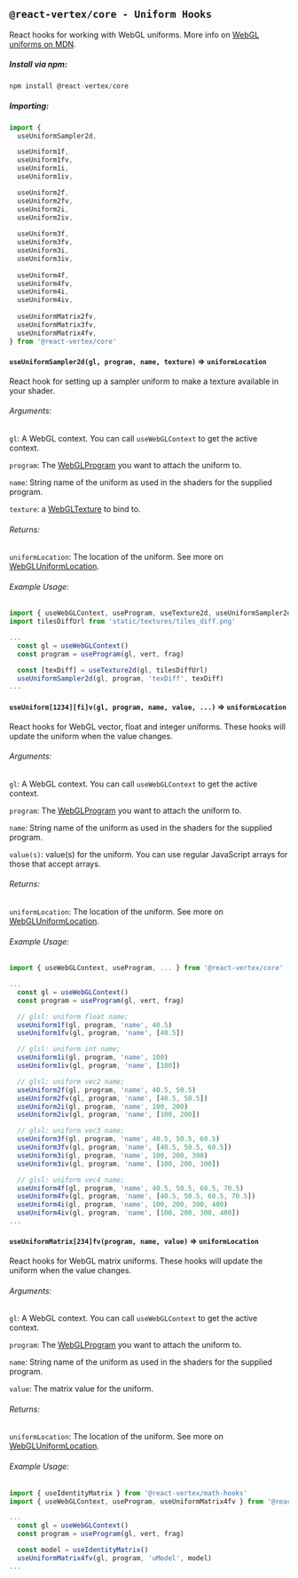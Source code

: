 ## `@react-vertex/core - Uniform Hooks`

React hooks for working with WebGL uniforms. More info on [WebGL uniforms on MDN](https://developer.mozilla.org/en-US/docs/Web/API/WebGLRenderingContext/uniform).

##### Install via npm:
```js
npm install @react-vertex/core
```

##### Importing:

```js
import {
  useUniformSampler2d,

  useUniform1f,
  useUniform1fv, 
  useUniform1i,  
  useUniform1iv,

  useUniform2f,
  useUniform2fv,
  useUniform2i,
  useUniform2iv,
  
  useUniform3f,
  useUniform3fv,
  useUniform3i,
  useUniform3iv,
  
  useUniform4f,
  useUniform4fv,
  useUniform4i,
  useUniform4iv,
  
  useUniformMatrix2fv,
  useUniformMatrix3fv,
  useUniformMatrix4fv,
} from '@react-vertex/core'
```

#### `useUniformSampler2d(gl, program, name, texture)` => `uniformLocation`

React hook for setting up a sampler uniform to make a texture available in your shader.

###### Arguments:

`gl`: A WebGL context.  You can call `useWebGLContext` to get the active context. 

`program`: The [WebGLProgram](https://developer.mozilla.org/en-US/docs/Web/API/WebGLProgram) you want to attach the uniform to.

`name`: String name of the uniform as used in the shaders for the supplied program.

`texture`: a [WebGLTexture](https://developer.mozilla.org/en-US/docs/Web/API/WebGLTexture) to bind to.

###### Returns:

`uniformLocation`: The location of the uniform. See more on [WebGLUniformLocation](https://developer.mozilla.org/en-US/docs/Web/API/WebGLUniformLocation).

###### Example Usage:
```js
import { useWebGLContext, useProgram, useTexture2d, useUniformSampler2d } from '@react-vertex/core'
import tilesDiffUrl from 'static/textures/tiles_diff.png'

...
  const gl = useWebGLContext()
  const program = useProgram(gl, vert, frag)

  const [texDiff] = useTexture2d(gl, tilesDiffUrl)
  useUniformSampler2d(gl, program, 'texDiff', texDiff)
...

```

#### `useUniform[1234][fi]v(gl, program, name, value, ...)` => `uniformLocation`

React hooks for WebGL vector, float and integer uniforms. These hooks will update the uniform when the value changes.

###### Arguments:

`gl`: A WebGL context.  You can call `useWebGLContext` to get the active context. 

`program`: The [WebGLProgram](https://developer.mozilla.org/en-US/docs/Web/API/WebGLProgram) you want to attach the uniform to.

`name`: String name of the uniform as used in the shaders for the supplied program.

`value(s)`: value(s) for the uniform.  You can use regular JavaScript arrays for those that accept arrays.

###### Returns:

`uniformLocation`: The location of the uniform. See more on [WebGLUniformLocation](https://developer.mozilla.org/en-US/docs/Web/API/WebGLUniformLocation).

###### Example Usage:
```js
import { useWebGLContext, useProgram, ... } from '@react-vertex/core'

...
  const gl = useWebGLContext()
  const program = useProgram(gl, vert, frag)

  // glsl: uniform float name;
  useUniform1f(gl, program, 'name', 40.5)
  useUniform1fv(gl, program, 'name', [40.5])

  // glsl: uniform int name;
  useUniform1i(gl, program, 'name', 100)
  useUniform1iv(gl, program, 'name', [100])

  // glsl: uniform vec2 name; 
  useUniform2f(gl, program, 'name', 40.5, 50.5)
  useUniform2fv(gl, program, 'name', [40.5, 50.5])
  useUniform2i(gl, program, 'name', 100, 200)
  useUniform2iv(gl, program, 'name', [100, 200])

  // glsl: uniform vec3 name; 
  useUniform3f(gl, program, 'name', 40.5, 50.5, 60.5)
  useUniform3fv(gl, program, 'name', [40.5, 50.5, 60.5])
  useUniform3i(gl, program, 'name', 100, 200, 300)
  useUniform3iv(gl, program, 'name', [100, 200, 300])

  // glsl: uniform vec4 name; 
  useUniform4f(gl, program, 'name', 40.5, 50.5, 60.5, 70.5)
  useUniform4fv(gl, program, 'name', [40.5, 50.5, 60.5, 70.5])
  useUniform4i(gl, program, 'name', 100, 200, 300, 400)
  useUniform4iv(gl, program, 'name', [100, 200, 300, 400])
...

```

#### `useUniformMatrix[234]fv(program, name, value)` => `uniformLocation`

React hooks for WebGL matrix uniforms. These hooks will update the uniform when the value changes.

###### Arguments:

`gl`: A WebGL context.  You can call `useWebGLContext` to get the active context. 

`program`: The [WebGLProgram](https://developer.mozilla.org/en-US/docs/Web/API/WebGLProgram) you want to attach the uniform to.

`name`: String name of the uniform as used in the shaders for the supplied program.

`value`: The matrix value for the uniform.

###### Returns:

`uniformLocation`: The location of the uniform. See more on [WebGLUniformLocation](https://developer.mozilla.org/en-US/docs/Web/API/WebGLUniformLocation).

###### Example Usage:
```js
import { useIdentityMatrix } from '@react-vertex/math-hooks'
import { useWebGLContext, useProgram, useUniformMatrix4fv } from '@react-vertex/core'

...
  const gl = useWebGLContext()
  const program = useProgram(gl, vert, frag)

  const model = useIdentityMatrix()
  useUniformMatrix4fv(gl, program, 'uModel', model)
...

```